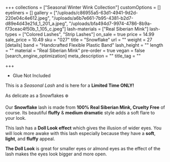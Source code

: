 +++
collections = ["Seasonal Winter Wink Collection"]
customOptions = []
eyeliners = []
gallery = ["/uploads/c86955a5-63d1-4941-9d2d-220e04c4e612.jpeg", "/uploads/a6b7e661-7b95-4381-b2d7-d89e4d43e21d_1_201_a.jpeg", "/uploads/bfa494d7-9974-4786-8b9a-f73ceac4f50b_1_105_c.jpeg"]
lash-materials = ["Real Siberian Mink"]
lash-types = ["Colored Lashes", "Strip Lashes"]
on_sale = true
price = 14.99
sale_price = 10.49
sku = "027"
title = "Snowflake"
url = ""
weight = 27
[details]
band = "Handcrafted Flexible Plastic Band"
lash_height = ""
length = ""
material = "Real Siberian Mink"
pre-order = true
vegan = false
[search_engine_optimization]
meta_description = ""
title_tag = ""

+++
* Glue Not Included

This is a _Seasonal Lash_ and is here for a **Limited Time ONLY!**

As delicate as a Snowflakes ❄️ 

Our **Snowflake** lash is made from **100% Real Siberian Mink, Cruelty Free** of course. Its beautiful **fluffy** & **medium dramatic** style adds a soft flare to your look.

This lash has a **Doll Look effect** which gives the illusion of wider eyes. You will look more awake with this lash especially because they have a **soft**, **light**, and **fluffy** appeal.

**The Doll Look** is great for smaller eyes or almond eyes as the effect of the lash makes the eyes look bigger and more open.